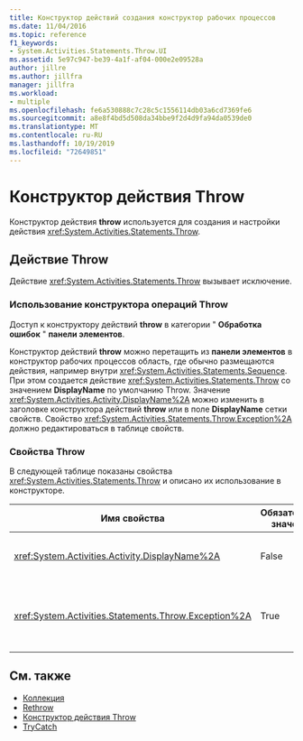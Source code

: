 ```yaml
---
title: Конструктор действий создания конструктор рабочих процессов
ms.date: 11/04/2016
ms.topic: reference
f1_keywords:
- System.Activities.Statements.Throw.UI
ms.assetid: 5e97c947-be39-4a1f-af04-000e2e09528a
author: jillre
ms.author: jillfra
manager: jillfra
ms.workload:
- multiple
ms.openlocfilehash: fe6a530888c7c28c5c1556114db03a6cd7369fe6
ms.sourcegitcommit: a8e8f4bd5d508da34bbe9f2d4d9fa94da0539de0
ms.translationtype: MT
ms.contentlocale: ru-RU
ms.lasthandoff: 10/19/2019
ms.locfileid: "72649851"
---
```

# <a name="throw-activity-designer"></a>Конструктор действия Throw

Конструктор действия **throw** используется для создания и настройки действия <xref:System.Activities.Statements.Throw>.

## <a name="the-throw-activity"></a>Действие Throw

Действие <xref:System.Activities.Statements.Throw> вызывает исключение.

### <a name="using-the-throw-activity-designer"></a>Использование конструктора операций Throw

Доступ к конструктору действий **throw** в категории " **Обработка ошибок** " **панели элементов**.

Конструктор действий **throw** можно перетащить из **панели элементов** в конструктор рабочих процессов область, где обычно размещаются действия, например внутри <xref:System.Activities.Statements.Sequence>. При этом создается действие <xref:System.Activities.Statements.Throw> со значением **DisplayName** по умолчанию Throw. Значение <xref:System.Activities.Activity.DisplayName%2A> можно изменить в заголовке конструктора действий **throw** или в поле **DisplayName** сетки свойств. Свойство <xref:System.Activities.Statements.Throw.Exception%2A> должно редактироваться в таблице свойств.

### <a name="the-throw-properties"></a>Свойства Throw

В следующей таблице показаны свойства <xref:System.Activities.Statements.Throw> и описано их использование в конструкторе.

|Имя свойства|Обязательное значение|Использование|
|-|--------------|-|
|<xref:System.Activities.Activity.DisplayName%2A>|False|Указывает необязательное понятное имя действия <xref:System.Activities.Statements.Throw>. По умолчанию используется Throw.|
|<xref:System.Activities.Statements.Throw.Exception%2A>|True|Вызываемое исключение. Данное исключение должно быть производным от класса <xref:System.Exception>. Чтобы указать исключение, введите выражение Visual Basic в таблице свойств.|

## <a name="see-also"></a>См. также

- [Коллекция](../workflow-designer/collection-activity-designers.md)
- [Rethrow](../workflow-designer/rethrow-activity-designer.md)
- [Конструктор действия Throw](../workflow-designer/throw-activity-designer.md)
- [TryCatch](../workflow-designer/trycatch-activity-designer.md)